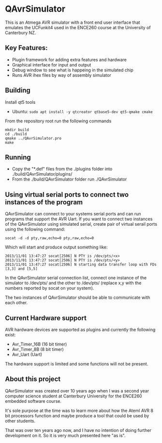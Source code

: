 # QAvrSimulator

This is an Atmega AVR simulator with a front end user interface that emulates the UCFunkit4 used in the ENCE260 course at the University of Canterbury NZ.

## Key Features:
- Plugin framework for adding extra features and hardware
- Graphical interface for input and output
- Debug window to see what is happeing in the simulated chip
- Runs AVR ihex files by way of assembly simulator

## Building

Install qt5 tools
- Ubuntu: ```sudo apt install -y qtcreator qtbase5-dev qt5-qmake cmake```

From the repository root run the following commands

```
mkdir build
cd ./build
qmake ../QAvrSimulator.pro
make
```

	
## Running
- Copy the "*.def" files from the ./plugins folder into ./build/QAvrSimulator/plugins/
- From the ./build/QAvrSimulator folder run ./QAvrSimulator

## Using virtual serial ports to connect two instances of the program

QAvrSimulator can connect to your systems serial ports and can run programs that support the AVR Uart.
If you want to connect two instances of the QAvrSimulator using simulated serial, create pair of virtual serail ports using the following command:

```socat -d -d pty,raw,echo=0 pty,raw,echo=0```

Which will start and produce output something like:

```
2013/11/01 13:47:27 socat[2506] N PTY is /dev/pts/<x>
2013/11/01 13:47:27 socat[2506] N PTY is /dev/pts/<y>
2013/11/01 13:47:27 socat[2506] N starting data transfer loop with FDs [3,3] and [5,5]
```

In the QAvrSimulator serial connection list, connect one instance of the simulator to /dev/pts/<x> and the other to /dev/pts/<y> (replace x,y with the numbers reported by socat on your system).

The two instances of QAvrSimulator should be able to communicate with each other.


## Current Hardware support
AVR hardware devices are supported as plugins and currently the following exist:

- Avr_Timer_16B (16 bit timer)
- Avr_Timer_8B (8 bit timer)
- Avr_Uart (Uart)

The hardware support is limited and some functions will not be present.

## About this project

QAvrSimulator was created over 10 years ago when I was a second year computer science student at Canterbury University for the ENCE260 embedded software course.

It's sole purpose at the time was to learn more about how the Ateml AVR 8 bit processors function and maybe produce a tool that could be used by other students.

That was over ten years ago now, and I have no intention of doing further development on it. So it is very much presented here "as is".
